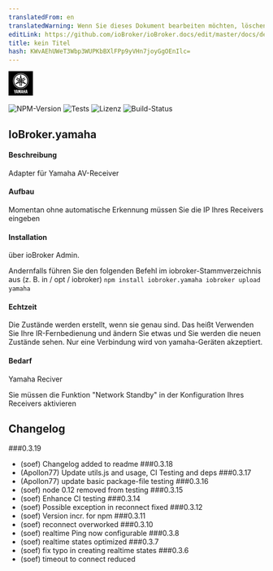 ```yaml
---
translatedFrom: en
translatedWarning: Wenn Sie dieses Dokument bearbeiten möchten, löschen Sie bitte das Feld "translationsFrom". Andernfalls wird dieses Dokument automatisch erneut übersetzt
editLink: https://github.com/ioBroker/ioBroker.docs/edit/master/docs/de/adapterref/iobroker.yamaha/README.md
title: kein Titel
hash: KWvAEhUWeT3Wbp3WUPKbBXlFPp9yVHn7joyGgOEnIlc=
---
```

![Logo](../../../en/adapterref/iobroker.yamaha/admin/yamaha.png)

![NPM-Version](http://img.shields.io/npm/v/iobroker.yamaha.svg)
![Tests](http://img.shields.io/travis/soef/ioBroker.yamaha/master.svg)
![Lizenz](https://img.shields.io/badge/license-MIT-blue.svg?style=flat)
![Build-Status](https://ci.appveyor.com/api/projects/status/t51976au5hcoo2mx?svg=true)

## IoBroker.yamaha
<!--
-->

#### Beschreibung
Adapter für Yamaha AV-Receiver

#### Aufbau
Momentan ohne automatische Erkennung müssen Sie die IP Ihres Receivers eingeben

#### Installation
über ioBroker Admin.

Andernfalls führen Sie den folgenden Befehl im iobroker-Stammverzeichnis aus (z. B. in / opt / iobroker) `` npm install iobroker.yamaha iobroker upload yamaha ``

#### Echtzeit
Die Zustände werden erstellt, wenn sie genau sind. Das heißt Verwenden Sie Ihre IR-Fernbedienung und ändern Sie etwas und Sie werden die neuen Zustände sehen.
Nur eine Verbindung wird von yamaha-Geräten akzeptiert.

#### Bedarf
Yamaha Reciver

Sie müssen die Funktion "Network Standby" in der Konfiguration Ihres Receivers aktivieren

## Changelog
###0.3.19
* (soef) Changelog added to readme
###0.3.18
* (Apollon77) Update utils.js and usage, CI Testing and deps
###0.3.17
* (Apollon77) update basic package-file testing
###0.3.16
* (soef) node 0.12 removed from testing
###0.3.15
* (soef) Enhance CI testing
###0.3.14
* (soef) Possible exception in reconnect fixed
###0.3.12
* (soef) Version incr. for npm
###0.3.11
* (soef) reconnect overworked
###0.3.10
* (soef) realtime Ping now configurable
###0.3.8
* (soef) realtime states optimized
###0.3.7
* (soef) fix typo in creating realtime states
###0.3.6
* (soef) timeout to connect reduced

<!--

## License
The MIT License (MIT)

Copyright (c) 2015-2017 soef <soef@gmx.net>

Permission is hereby granted, free of charge, to any person obtaining a copy
of this software and associated documentation files (the "Software"), to deal
in the Software without restriction, including without limitation the rights
to use, copy, modify, merge, publish, distribute, sublicense, and/or sell
copies of the Software, and to permit persons to whom the Software is
furnished to do so, subject to the following conditions:

The above copyright notice and this permission notice shall be included in
all copies or substantial portions of the Software.

THE SOFTWARE IS PROVIDED "AS IS", WITHOUT WARRANTY OF ANY KIND, EXPRESS OR
IMPLIED, INCLUDING BUT NOT LIMITED TO THE WARRANTIES OF MERCHANTABILITY,
FITNESS FOR A PARTICULAR PURPOSE AND NONINFRINGEMENT. IN NO EVENT SHALL THE
AUTHORS OR COPYRIGHT HOLDERS BE LIABLE FOR ANY CLAIM, DAMAGES OR OTHER
LIABILITY, WHETHER IN AN ACTION OF CONTRACT, TORT OR OTHERWISE, ARISING FROM,
OUT OF OR IN CONNECTION WITH THE SOFTWARE OR THE USE OR OTHER DEALINGS IN
THE SOFTWARE.
-->